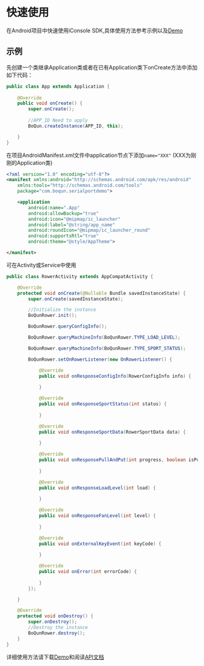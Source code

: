 # 快速使用



在Android项目中快速使用iConsole SDK,具体使用方法参考示例以及[Demo](https://github.com/arkuo0214/BoQunSDK/blob/master/repository/com/boqun/screensender/BQScreenSenderDemo.rar)



## 示例



先创建一个类继承Application类或者在已有Application类下onCreate方法中添加如下代码：

```java
public class App extends Application {
    
    @Override
    public void onCreate() {
        super.onCreate();
        
        //APP_ID Need to apply
        BoQun.createInstance(APP_ID, this);

    }
}
```



在项目AndroidManifest.xml文件中application节点下添加`name="XXX"` (XXX为刚刚的Application类)

```xml
<?xml version="1.0" encoding="utf-8"?>
<manifest xmlns:android="http://schemas.android.com/apk/res/android"
    xmlns:tools="http://schemas.android.com/tools"
    package="com.boqun.serialportdemo">

    <application
        android:name=".App"
        android:allowBackup="true"
        android:icon="@mipmap/ic_launcher"
        android:label="@string/app_name"
        android:roundIcon="@mipmap/ic_launcher_round"
        android:supportsRtl="true"
        android:theme="@style/AppTheme">

</manifest>
```



可在Activity或Service中使用

```java
public class RowerActivity extends AppCompatActivity {

    @Override
    protected void onCreate(@Nullable Bundle savedInstanceState) {
        super.onCreate(savedInstanceState);

        //Initialize the instance
        BoQunRower.init();

        BoQunRower.queryConfigInfo();

        BoQunRower.queryMachineInfo(BoQunRower.TYPE_LOAD_LEVEL);

        BoQunRower.queryMachineInfo(BoQunRower.TYPE_SPORT_STATUS);

        BoQunRower.setOnRowerListener(new OnRowerListener() {

            @Override
            public void onResponseConfigInfo(RowerConfigInfo info) { 
               
            }

            @Override
            public void onResponseSportStatus(int status) {
              
            }

            @Override
            public void onResponseSportData(RowerSportData data) {
              
            }

            @Override
            public void onResponsePullAndPut(int progress, boolean isPull) {
               
            }

            @Override
            public void onResponseLoadLevel(int load) {
             
            }

            @Override
            public void onResponseFanLevel(int level) {
             
            }

            @Override
            public void onExternalKeyEvent(int keyCode) {
             
            }

            @Override
            public void onError(int errorCode) {
                
            }
        });

    }

    @Override
    protected void onDestroy() {
        super.onDestroy();
        //Destroy the instance
        BoQunRower.destroy();
    }
}

```



详细使用方法请下载[Demo]()和阅读[API文档](RowerApi.md)

